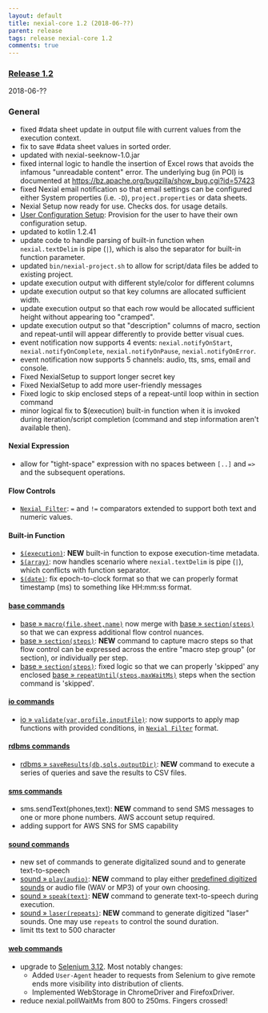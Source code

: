 ```yaml
---
layout: default
title: nexial-core 1.2 (2018-06-??)
parent: release
tags: release nexial-core 1.2
comments: true
---
```


### <a href="https://github.com/nexiality/nexial-core/releases/tag/nexial-core-1.2" class="external-link" target="_nexial_target">Release 1.2</a>
2018-06-??


### General
- fixed #data sheet update in output file with current values from the execution context.
- fix to save #data sheet values in sorted order.
- updated with nexial-seeknow-1.0.jar
- fixed internal logic to handle the insertion of Excel rows that avoids the infamous "unreadable content" error. The
  underlying bug (in POI) is documented at https://bz.apache.org/bugzilla/show_bug.cgi?id=57423
- fixed Nexial email notification so that email settings can be configured either System properties (i.e. `-D`), 
  `project.properties` or data sheets.
- Nexial Setup now ready for use.  Checks dos. for usage details.
- [User Configuration Setup](../userguide/BatchFiles): Provision for the user to have their own configuration setup.
- updated to kotlin 1.2.41
- update code to handle parsing of built-in function when `nexial.textDelim` is pipe (`|`), which is also the separator
  for built-in function parameter.
- updated `bin/nexial-project.sh` to allow for script/data files be added to existing project.
- update execution output with different style/color for different columns
- update execution output so that key columns are allocated sufficient width.
- update execution output so that each row would be allocated sufficient height without appearing too "cramped".
- update execution output so that "description" columns of macro, section and repeat-until will appear differently to provide better visual cues.
- event notification now supports 4 events: `nexial.notifyOnStart`, `nexial.notifyOnComplete`, `nexial.notifyOnPause`, `nexial.notifyOnError`.
- event notification now supports 5 channels: audio, tts, sms, email and console.
- Fixed NexialSetup to support longer secret key
- Fixed NexialSetup to add more user-friendly messages
- Fixed logic to skip enclosed steps of a repeat-until loop within in section command
- minor logical fix to $(execution) built-in function when it is invoked during iteration/script completion (command and step information aren't available then).

#### Nexial Expression
- allow for "tight-space" expression with no spaces between `[..]` and `=>` and the subsequent operations.

#### Flow Controls
- [`Nexial Filter`](../flowcontrols/filter): `=` and `!=` comparators extended to support both text and numeric values.

#### Built-in Function
- [`$(execution)`](../functions/$(execution)): **NEW** built-in function to expose execution-time metadata. 
- [`$(array)`](../functions/$(array)): now handles scenario where `nexial.textDelim` is pipe (`|`), which conflicts 
  with function separator.
- [`$(date)`](../functions/$(date)): fix epoch-to-clock format so that we can properly format timestamp (ms) to something like HH:mm:ss format.

#### [base commands](../commands/base/index)
- [base &raquo; `macro(file,sheet,name)`](../commands/base/macro(file,sheet,name)) now merge with 
  [base &raquo; `section(steps)`](../commands/base/section(steps)) so that we can express additional flow control
  nuances.
- [base &raquo; `section(steps)`](../commands/base/section(steps)): **NEW** command to capture macro steps so that 
  flow control can be expressed across the entire "macro step group" (or section), or individually per step.
- [base &raquo; `section(steps)`](../commands/base/section(steps)): fixed logic so that we can properly 'skipped' any
  enclosed [base &raquo; `repeatUntil(steps,maxWaitMs)`](../commands/base/repeatUntil(steps,maxWaitMs)) steps when
  the section command is 'skipped'. 

#### [io commands](../commands/io/index)
- [io &raquo; `validate(var,profile,inputFile)`](../commands/io/validate(var,profile,inputFile)): now supports to apply map functions with provided conditions, in [`Nexial Filter`](../flowcontrols/filter) format. 

#### [rdbms commands](../commands/rdbms/index)
- [rdbms &raquo; `saveResults(db,sqls,outputDir)`](../commands/rdbms/saveResults(db,sqls,outputDir)): **NEW** command
  to execute a series of queries and save the results to CSV files.

#### [sms commands](../commands/sms/index)
- sms.sendText(phones,text): **NEW** command to send SMS messages to one or more phone numbers.  AWS account setup required.
- adding support for AWS SNS for SMS capability

#### [sound commands](../commands/sound/index)
- new set of commands to generate digitalized sound and to generate text-to-speech
- [sound &raquo; `play(audio)`](../commands/sound/play(audio)): **NEW** command to play either 
  [predefined digitized sounds](../commands/sound/play(audio)#example) or audio file (WAV or MP3) of your own choosing.
- [sound &raquo; `speak(text)`](../commands/sound/speak(text)): **NEW** command to generate text-to-speech during execution.
- [sound &raquo; `laser(repeats)`](../commands/sound/laser(repeats)): **NEW** command to generate digitized "laser" sounds.
  One may use `repeats` to control the sound duration.
- limit tts text to 500 character

#### [web commands](../commands/web/index)
- upgrade to <a href="https://raw.githubusercontent.com/SeleniumHQ/selenium/master/java/CHANGELOG" class="external-link" target="nexial_target">Selenium 3.12</a>. 
  Most notably changes:
  - Added `User-Agent` header to requests from Selenium to give remote ends more visibility into distribution of clients.
  - Implemented WebStorage in ChromeDriver and FirefoxDriver.
- reduce nexial.pollWaitMs from 800 to 250ms. Fingers crossed!

